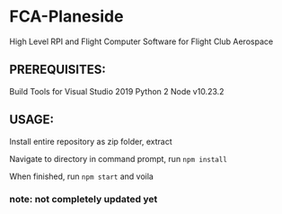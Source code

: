 # FCA-Planeside
High Level RPI and Flight Computer Software for Flight Club Aerospace

## PREREQUISITES:
Build Tools for Visual Studio 2019
Python 2
Node v10.23.2

## USAGE:

Install entire repository as zip folder, extract

Navigate to directory in command prompt, run `npm install`

When finished, run `npm start` and voila

### note: not completely updated yet
